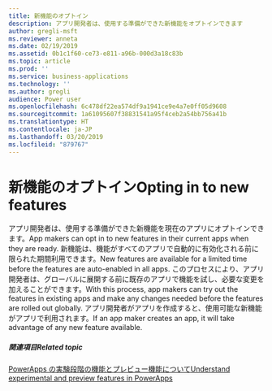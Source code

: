```yaml
---
title: 新機能のオプトイン
description: アプリ開発者は、使用する準備ができた新機能をオプトインできます
author: gregli-msft
ms.reviewer: anneta
ms.date: 02/19/2019
ms.assetid: 0b1c1f60-ce73-e811-a96b-000d3a18c83b
ms.topic: article
ms.prod: ''
ms.service: business-applications
ms.technology: ''
ms.author: gregli
audience: Power user
ms.openlocfilehash: 6c478df22ea574df9a1941ce9e4a7e0ff05d9608
ms.sourcegitcommit: 1a61095607f38831541a95f4ceb2a54bb756a41b
ms.translationtype: HT
ms.contentlocale: ja-JP
ms.lasthandoff: 03/20/2019
ms.locfileid: "879767"
---
```

# <a name="opting-in-to-new-features"></a><span data-ttu-id="bb121-103">新機能のオプトイン</span><span class="sxs-lookup"><span data-stu-id="bb121-103">Opting in to new features</span></span>




<span data-ttu-id="bb121-104">アプリ開発者は、使用する準備ができた新機能を現在のアプリにオプトインできます。</span><span class="sxs-lookup"><span data-stu-id="bb121-104">App makers can opt in to new features in their current apps when they are ready.</span></span> <span data-ttu-id="bb121-105">新機能は、機能がすべてのアプリで自動的に有効化される前に限られた期間利用できます。</span><span class="sxs-lookup"><span data-stu-id="bb121-105">New features are available for a limited time before the features are auto-enabled in all apps.</span></span> <span data-ttu-id="bb121-106">このプロセスにより、アプリ開発者は、グローバルに展開する前に既存のアプリで機能を試し、必要な変更を加えることができます。</span><span class="sxs-lookup"><span data-stu-id="bb121-106">With this process, app makers can try out the features in existing apps and make any changes needed before the features are rolled out globally.</span></span> <span data-ttu-id="bb121-107">アプリ開発者がアプリを作成すると、使用可能な新機能がアプリで利用されます。</span><span class="sxs-lookup"><span data-stu-id="bb121-107">If an app maker creates an app, it will take advantage of any new feature available.</span></span>

##### <a name="related-topic"></a><span data-ttu-id="bb121-108">関連項目</span><span class="sxs-lookup"><span data-stu-id="bb121-108">Related topic</span></span>

[<span data-ttu-id="bb121-109">PowerApps の実験段階の機能とプレビュー機能について</span><span class="sxs-lookup"><span data-stu-id="bb121-109">Understand experimental and preview features in PowerApps</span></span>](https://docs.microsoft.com/powerapps/maker/canvas-apps/working-with-experimental)